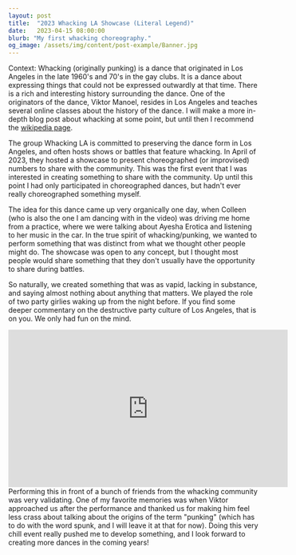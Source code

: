 ```yaml
---
layout: post
title:  "2023 Whacking LA Showcase (Literal Legend)"
date:   2023-04-15 08:00:00
blurb: "My first whacking choreography."
og_image: /assets/img/content/post-example/Banner.jpg
---
```


Context: Whacking (originally punking) is a dance that originated in Los Angeles in the late 1960's and 70's in the gay clubs. It is a dance about expressing things that could not be expressed outwardly at that time. There is a rich and interesting history surrounding the dance. One of the originators of the dance, Viktor Manoel, resides in Los Angeles and teaches several online classes about the history of the dance. I will make a more in-depth blog post about whacking at some point, but until then I recommend the <a href="https://en.wikipedia.org/wiki/Waacking">wikipedia page</a>.

The group Whacking LA is committed to preserving the dance form in Los Angeles, and often hosts shows or battles that feature whacking. In April of 2023, they hosted a showcase to present choreographed (or improvised) numbers to share with the community. This was the first event that I was interested in creating something to share with the community. Up until this point I had only participated in choreographed dances, but hadn't ever really choreographed something myself.

The idea for this dance came up very organically one day, when Colleen (who is also the one I am dancing with in the video) was driving me home from a practice, where we were talking about Ayesha Erotica and listening to her music in the car. In the true spirit of whacking/punking, we wanted to perform something that was distinct from what we thought other people might do. The showcase was open to any concept, but I thought most people would share something that they don't usually have the opportunity to share during battles.

So naturally, we created something that was as vapid, lacking in substance, and saying almost nothing about anything that matters. We played the role of two party girlies waking up from the night before. If you find some deeper commentary on the destructive party culture of Los Angeles, that is on you. We only had fun on the mind.

<iframe width="560" height="315" src="https://www.youtube.com/embed/g-ku_TY-WkM?si=ZqhLWQOoeSQjRhOA" title="YouTube video player" frameborder="0" allow="accelerometer; autoplay; clipboard-write; encrypted-media; gyroscope; picture-in-picture; web-share" referrerpolicy="strict-origin-when-cross-origin" allowfullscreen></iframe>

<br>
Performing this in front of a bunch of friends from the whacking community was very validating. One of my favorite memories was when Viktor approached us after the performance and thanked us for making him feel less crass about talking about the origins of the term "punking" (which has to do with the word spunk, and I will leave it at that for now). Doing this very chill event really pushed me to develop something, and I look forward to creating more dances in the coming years!
<br>
